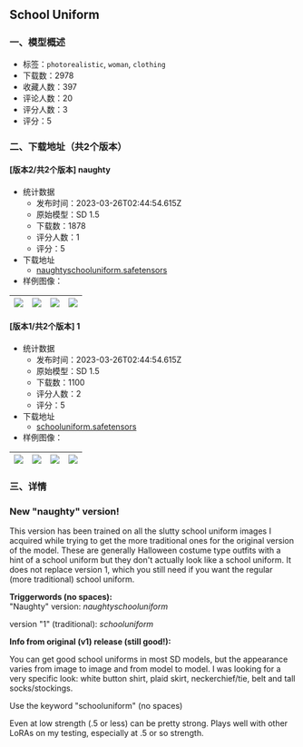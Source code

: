 ## School Uniform
### 一、模型概述

- 标签：`photorealistic`, `woman`, `clothing`
- 下载数：2978
- 收藏人数：397
- 评论人数：20
- 评分人数：3
- 评分：5

### 二、下载地址（共2个版本）

#### [版本2/共2个版本] naughty

- 统计数据
  - 发布时间：2023-03-26T02:44:54.615Z
  - 原始模型：SD 1.5
  - 下载数：1878
  - 评分人数：1
  - 评分：5
- 下载地址
  - [naughtyschooluniform.safetensors](https://civitai.com/api/download/models/28646)
- 样例图像：

| <img src="https://image.civitai.com/xG1nkqKTMzGDvpLrqFT7WA/6fded0e3-c64a-428f-04f5-260417502500/width=450/326158.jpeg" /> | <img src="https://image.civitai.com/xG1nkqKTMzGDvpLrqFT7WA/38eb3ccd-d9cd-4fc2-d90e-c1d2cc5d1b00/width=450/322991.jpeg" /> | <img src="https://image.civitai.com/xG1nkqKTMzGDvpLrqFT7WA/78bb7bb4-ef4f-4379-eafc-71f0f0dcb400/width=450/322988.jpeg" /> | <img src="https://image.civitai.com/xG1nkqKTMzGDvpLrqFT7WA/e68b28f5-2fa3-4426-e5e9-cdff30c49400/width=450/322990.jpeg" /> |
| ---- | ---- | ---- | ---- |

#### [版本1/共2个版本] 1

- 统计数据
  - 发布时间：2023-03-26T02:44:54.615Z
  - 原始模型：SD 1.5
  - 下载数：1100
  - 评分人数：2
  - 评分：5
- 下载地址
  - [schooluniform.safetensors](https://civitai.com/api/download/models/27432)
- 样例图像：

| <img src="https://image.civitai.com/xG1nkqKTMzGDvpLrqFT7WA/e5e2cd4d-624e-4000-5c55-f6dbdb0cf000/width=450/330649.jpeg" /> | <img src="https://image.civitai.com/xG1nkqKTMzGDvpLrqFT7WA/48757bdf-167c-4fdb-96d4-82bbb4243d00/width=450/330648.jpeg" /> | <img src="https://image.civitai.com/xG1nkqKTMzGDvpLrqFT7WA/e0ca9c59-9d4c-432c-43fe-87d947ecd300/width=450/330647.jpeg" /> | <img src="https://image.civitai.com/xG1nkqKTMzGDvpLrqFT7WA/050fd70d-8783-4de7-bd0e-1448a0527700/width=450/330646.jpeg" /> |
| ---- | ---- | ---- | ---- |


### 三、详情
<h3>New "naughty" version!</h3><p>This version has been trained on all the slutty school uniform images I acquired while trying to get the more traditional ones for the original version of the model. These are generally Halloween costume type outfits with a hint of a school uniform but they don't actually look like a school uniform. It does not replace version 1, which you still need if you want the regular (more traditional) school uniform.</p><p></p><p><strong>Triggerwords (no spaces):</strong><br />"Naughty" version: <em>naughtyschooluniform</em></p><p>version "1" (traditional): <em>schooluniform</em></p><p></p><p></p><p><strong>Info from original (v1) release (still good!):</strong></p><p>You can get good school uniforms in most SD models, but the appearance varies from image to image and from model to model. I was looking for a very specific look: white button shirt, plaid skirt, neckerchief/tie, belt and tall socks/stockings.</p><p></p><p>Use the keyword "schooluniform" (no spaces)</p><p></p><p>Even at low strength (.5 or less) can be pretty strong. Plays well with other LoRAs on my testing, especially at .5 or so strength.</p>